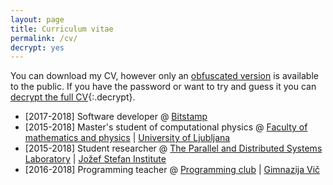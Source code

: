 ```yaml
---
layout: page
title: Curriculum vitae
permalink: /cv/
decrypt: yes
---
```


You can download my CV, however only an
[obfuscated version]({{"assets/docs/maks_kolman_redacted_cv.pdf"|relative_url}})
is available to the public. If you have the password or want to try and guess it you can
[decrypt the full CV]({{"assets/docs/maks_kolman_full_cv.pdf.aes"|relative_url}}){:.decrypt}.

<!-- * [2018-$now] Software developer @ [Google search](https://www.google.com) \| [SRE](https://landing.google.com/sre/) -->
* [2017-2018] Software developer @ [Bitstamp](https://bitstamp.net)
* [2015-2018] Master's student of computational physics @ [Faculty of mathematics and physics](http://www.fmf.uni-lj.si) \| [University of Ljubljana](http://www.uni-lj.si)
* [2015-2018] Student researcher @ [The Parallel and Distributed Systems Laboratory](http://e6.ijs.si) \| [Jožef Stefan Institute](http://www.ijs.si)
* [2016-2018] Programming teacher @ [Programming club](http://prog.gimvic.org) \| [Gimnazija Vič](http://www.gimvic.org)
